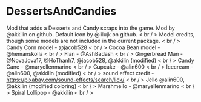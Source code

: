 # DessertsAndCandies
Mod that adds a Desserts and Candy scraps into the game. Mod by @akkilin on github. Default icon by @lilujk on github. < br / >
Model credits, though some models are not included in the current package. < br / >
Candy Corn model - @jacob528 < br / >
Cocoa Bean model - @hemanskolla < br / >
Flan - @AshBadash < br / >
Gingerbread Man - @NovaJova17, @HoThanh7, @jacob528, @akkilin (modified) < br / >
Candy Cane - @maryellenmarino < br / >
Cupcake - @alin600 < br / >
Icecream - @alin600, @akkilin (modified) < br / >
  sound effect credit - https://pixabay.com/sound-effects/search/lick/ < br / >
Jello @alin600, @akkilin (modified coloring) < br / >
Marshmello - @maryellenmarino < br / >
Spiral Lollipop - @akkilin < br / >
